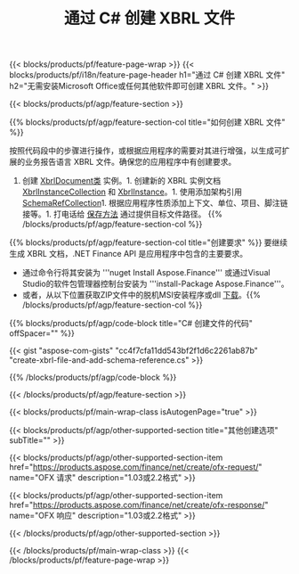 ﻿---
title: 通过 C# 创建 XBRL 文件
description: XBRL 文件创建的示例代码。使用 API 示例代码在基于 .NET 的应用程序中批量生成 XBRL 文件。 
url: /zh/net/create/xbrl/
family: finance
platformtag: net
feature: create
informat: XBRL
outformat: 
otherformats: 
---
{{< blocks/products/pf/feature-page-wrap >}}
{{< blocks/products/pf/i18n/feature-page-header h1="通过 C# 创建 XBRL 文件" h2="无需安装Microsoft Office或任何其他软件即可创建 XBRL 文件。" >}}

{{< blocks/products/pf/agp/feature-section >}}

{{% blocks/products/pf/agp/feature-section-col title="如何创建 XBRL 文件" %}}

按照代码段中的步骤进行操作，或根据应用程序的需要对其进行增强，以生成可扩展的业务报告语言 XBRL 文件。确保您的应用程序中有创建要求。

1. 创建 [XbrlDocument类](https://apireference.aspose.com/finance/net/aspose.finance.xbrl/xbrldocument) 实例。1. 创建新的 XBRL 实例文档 [XbrlInstanceCollection](https://apireference.aspose.com/finance/net/aspose.finance.xbrl/xbrlinstancecollection) 和 [XbrlInstance](https://apireference.aspose.com/finance/net/aspose.finance.xbrl/xbrlinstance)。1. 使用添加架构引用 [SchemaRefCollection](https://apireference.aspose.com/finance/net/aspose.finance.xbrl/schemarefcollection)1. 根据应用程序性质添加上下文、单位、项目、脚注链接等。1. 打电话给 [保存方法](https://apireference.aspose.com/finance/net/aspose.finance.xbrl.xbrldocument/save/methods/1) 通过提供目标文件路径。
{{% /blocks/products/pf/agp/feature-section-col %}}

{{% blocks/products/pf/agp/feature-section-col title="创建要求" %}}
要继续生成 XBRL 文档，.NET Finance API 是应用程序中包含的主要要求。 
- 通过命令行将其安装为 '''nuget Install Aspose.Finance''' 或通过Visual Studio的软件包管理器控制台安装为 '''install-Package Aspose.Finance'''。
- 或者，从以下位置获取ZIP文件中的脱机MSI安装程序或dll [下载](https://downloads.aspose.com/finance/net)。{{% /blocks/products/pf/agp/feature-section-col %}}

{{% blocks/products/pf/agp/code-block title="C# 创建文件的代码" offSpacer="" %}}

{{< gist "aspose-com-gists" "cc4f7cfa11dd543bf2f1d6c2261ab87b" "create-xbrl-file-and-add-schema-reference.cs" >}}

{{% /blocks/products/pf/agp/code-block %}}

{{< /blocks/products/pf/agp/feature-section >}}

{{< blocks/products/pf/main-wrap-class isAutogenPage="true" >}}

{{< blocks/products/pf/agp/other-supported-section title="其他创建选项" subTitle="" >}}

{{< blocks/products/pf/agp/other-supported-section-item href="https://products.aspose.com/finance/net/create/ofx-request/" name="OFX 请求" description="1.03或2.2格式" >}}

{{< blocks/products/pf/agp/other-supported-section-item href="https://products.aspose.com/finance/net/create/ofx-response/" name="OFX 响应" description="1.03或2.2格式" >}}

{{< /blocks/products/pf/agp/other-supported-section >}}

{{< /blocks/products/pf/main-wrap-class >}}
{{< /blocks/products/pf/feature-page-wrap >}}